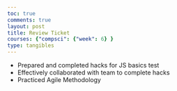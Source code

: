 ```yaml
---
toc: true
comments: true
layout: post
title: Review Ticket
courses: {"compsci": {"week": 6} }
type: tangibles
---
```

- Prepared and completed hacks for JS basics test
- Effectively collaborated with team to complete hacks
- Practiced Agile Methodology
